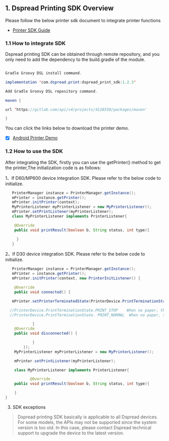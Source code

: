## 1. Dspread Printing SDK Overview

Please follow the below printer sdk document to integrate printer functions
- [Printer SDK Guide](https://drive.google.com/file/d/1whNFrWa69OddbrFQi6FCu6zOjlxvFTsk/view?usp=sharing)

### 1.1 How to integrate SDK

Dspread printing SDK can be obtained through remote repository, and you only need to add the dependency to the build.gradle of the module.
``` java

Gradle Groovy DSL install command.

implementation 'com.dspread.print:dspread_print_sdk:1.2.3'

Add Gradle Groovy DSL repository command.

maven {

url 'https://gitlab.com/api/v4/projects/4128550/packages/maven'

}

``` 
You can click the links below to download the printer demo.

<div style='color: blue'>

- [x] [Android Printer Demo](https://gitlab.com/dspread/android) 
    
</div>

### 1.2 How to use the SDK

After integrating the SDK, firstly you can use the getPrinter() method to get the printer,The initialization code is as follows:

 1、If D60/MP600 device integration SDK. Please refer to the below code to initialize.
``` java
   PrinterManager instance = PrinterManager.getInstance();
   mPrinter = instance.getPrinter();
   mPrinter.initPrinter(context);
   MyPrinterListener myPrinterListener = new MyPrinterListener();
   mPrinter.setPrintListener(myPrinterListener);
   class MyPrinterListener implements PrinterListener{

    @Override
    public void printResult(boolean b, String status, int type){

     }
   }
```
 2、If D30 device integration SDK. Please refer to the below code to initialize.
```java
   PrinterManager instance = PrinterManager.getInstance();
   mPrinter = instance.getPrinter();
   mPrinter.initPrinter(context, new PrinterInitListener() {

    @Override
    public void connected() { 

   mPrinter.setPrinterTerminatedState(PrinterDevice.PrintTerminationState.PRINT_STOP); 

  //PrinterDevice.PrintTerminationState.PRINT_STOP    When no paper, the printer terminates printing and cancels the printing task.
  //PrinterDevice.PrintTerminationState. PRINT_NORMAL  When no paper, the printer will prompt that no paper. After loading the paper, the printer will continue to restart printing.

            } 
    @Override
    public void disconnected() {

            }
        });
    MyPrinterListener myPrinterListener = new MyPrinterListener();

    mPrinter.setPrintListener(myPrinterListener);

    class MyPrinterListener implements PrinterListener{

           @Override
    public void printResult(boolean b, String status, int type){

    }
}
```
 3. SDK exceptions

 > Dspread printing SDK basically is applicable to all Dspread devices. For some models, the APIs may not be supported since the system version is too old. In this case, please contact Dspread technical support to upgrade the device to the latest version.